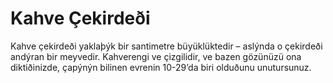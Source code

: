 # Kahve Çekirdeði

Kahve çekirdeði yaklaþýk bir santimetre büyüklüktedir – aslýnda o çekirdeði
andýran bir meyvedir. Kahverengi ve çizgilidir, ve bazen gözünüzü ona
diktiðinizde, çapýnýn bilinen evrenin 10-29’da biri olduðunu unutursunuz.

